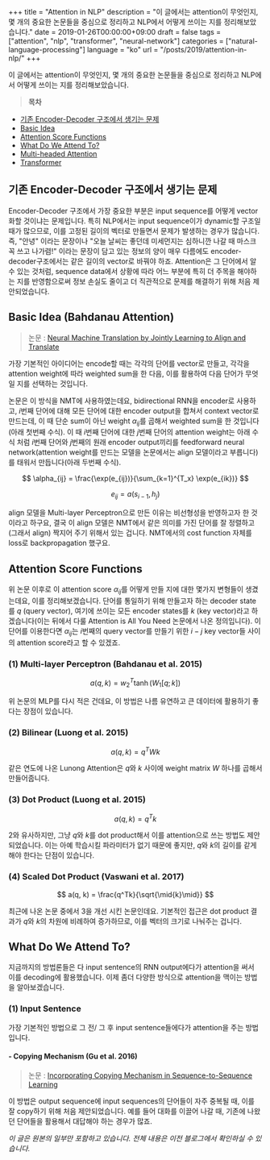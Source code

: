 +++
title = "Attention in NLP"
description = "이 글에서는 attention이 무엇인지, 몇 개의 중요한 논문들을 중심으로 정리하고 NLP에서 어떻게 쓰이는 지를 정리해보았습니다."
date = 2019-01-26T00:00:00+09:00
draft = false
tags = ["attention", "nlp", "transformer", "neural-network"]
categories = ["natural-language-processing"]
language = "ko"
url = "/posts/2019/attention-in-nlp/"
+++

이 글에서는 attention이 무엇인지, 몇 개의 중요한 논문들을 중심으로 정리하고 NLP에서 어떻게 쓰이는 지를 정리해보았습니다.

> **목차**
- [기존 Encoder-Decoder 구조에서 생기는 문제](#기존-encoder-decoder-구조에서-생기는-문제)
- [Basic Idea](#basic-idea)
- [Attention Score Functions](#attention-score-functions)
- [What Do We Attend To?](#what-do-we-attend-to)
- [Multi-headed Attention](#multi-headed-attention)
- [Transformer](#transformer)

## 기존 Encoder-Decoder 구조에서 생기는 문제

Encoder-Decoder 구조에서 가장 중요한 부분은 input sequence를 어떻게 vector화할 것이냐는 문제입니다. 특히 NLP에서는 input sequence이가 dynamic할 구조일 때가 많으므로, 이를 고정된 길이의 벡터로 만들면서 문제가 발생하는 경우가 많습니다. 즉, "안녕" 이라는 문장이나 "오늘 날씨는 좋던데 미세먼지는 심하니깐 나갈 때 마스크 꼭 쓰고 나가렴!" 이라는 문장이 담고 있는 정보의 양이 매우 다름에도 encoder-decoder구조에서는 같은 길이의 vector로 바꿔야 하죠. Attention은 그 단어에서 알 수 있는 것처럼, sequence data에서 상황에 따라 어느 부분에 특히 더 주목을 해야하는 지를 반영함으로써 정보 손실도 줄이고 더 직관적으로 문제를 해결하기 위해 처음 제안되었습니다.

## Basic Idea (Bahdanau Attention)

> 논문 : [Neural Machine Translation by Jointly Learning to Align and Translate](https://arxiv.org/abs/1409.0473)

가장 기본적인 아이디어는 encode할 때는 각각의 단어를 vector로 만들고, 각각을 attention weight에 따라 weighted sum을 한 다음, 이를 활용하여 다음 단어가 무엇일 지를 선택하는 것입니다. 

논문은 이 방식을 NMT에 사용하였는데요, bidirectional RNN을 encoder로 사용하고, $i$번째 단어에 대해 모든 단어에 대한 encoder output을 합쳐서 context vector로 만드는데, 이 때 단순 sum이 아닌 weight $\alpha_{ij}$를 곱해서 weighted sum을 한 것입니다(아래 첫번째 수식). 이 때 $i$번째 단어에 대한 $j$번째 단어의 attention weight는 아래 수식 처럼 $i$번째 단어와 $j$번째의 원래 encoder output끼리를 feedforward neural network(attention weight를 만드는 모델을 논문에서는 align 모델이라고 부릅니다)를 태워서 만듭니다(아래 두번째 수식).

$$
\alpha_{ij} = \frac{\exp(e_{ij})}{\sum_{k=1}^{T_x} \exp(e_{ik})}
$$

$$
e_{ij} = a(s_{i-1}, h_j)
$$

align 모델을 Multi-layer Perceptron으로 만든 이유는 비선형성을 반영하고자 한 것이라고 하구요, 결국 이 align 모델은 NMT에서 같은 의미를 가진 단어를 잘 정렬하고(그래서 align) 짝지어 주기 위해서 있는 겁니다. NMT에서의 cost function 자체를 loss로 backpropagation 했구요.

## Attention Score Functions

위 논문 이후로 이 attention score $\alpha_{ij}$를 어떻게 만들 지에 대한 몇가지 변형들이 생겼는데요, 이를 정리해보겠습니다. 단어를 통일하기 위해 만들고자 하는 decoder state를 $q$ (query vector), 여기에 쓰이는 모든 encoder states를 $k$ (key vector)라고 하겠습니다(이는 뒤에서 다룰 Attention is All You Need 논문에서 나온 정의입니다). 이 단어를 이용한다면 $\alpha_{ij}$는 $i$번째의 query vector를 만들기 위한 $i-j$ key vector들 사이의 attention score라고 할 수 있겠죠.

### (1) Multi-layer Perceptron (Bahdanau et al. 2015)

$$
a(q, k) = w_2^T \tanh (W_1[q;k])
$$

위 논문의 MLP를 다시 적은 건데요, 이 방법은 나름 유연하고 큰 데이터에 활용하기 좋다는 장점이 있습니다. 

### (2) Bilinear (Luong et al. 2015)

$$
a(q, k) = q^TWk
$$

같은 연도에 나온 Lunong Attention은 $q$와 $k$ 사이에 weight matrix $W$ 하나를 곱해서 만들어줍니다.

### (3) Dot Product (Luong et al. 2015)

$$
a(q, k) = q^Tk
$$

2와 유사하지만, 그냥 $q$와 $k$를 dot product해서 이를 attention으로 쓰는 방법도 제안되었습니다. 이는 아예 학습시킬 파라미터가 없기 때문에 좋지만, $q$와 $k$의 길이를 같게 해야 한다는 단점이 있습니다.

### (4) Scaled Dot Product (Vaswani et al. 2017)

$$
a(q, k) = \frac{q^Tk}{\sqrt{\mid{k}\mid}}
$$

최근에 나온 논문 중에서 3을 개선 시킨 논문인데요. 기본적인 접근은 dot product 결과가 $q$와 $k$의 차원에 비례하여 증가하므로, 이를 벡터의 크기로 나눠주는 겁니다. 

## What Do We Attend To?

지금까지의 방법론들은 다 input sentence의 RNN output에다가 attention을 써서 이를 decoding에 활용했습니다. 이제 좀더 다양한 방식으로 attention을 맥이는 방법을 알아보겠습니다.

### (1) Input Sentence 

가장 기본적인 방법으로 그 전/ 그 후 input sentence들에다가 attention을 주는 방법입니다.

#### - Copying Mechanism (Gu et al. 2016)

> 논문 : [Incorporating Copying Mechanism in Sequence-to-Sequence Learning](https://arxiv.org/pdf/1603.06393)

이 방법은 output sequence에 input sequences의 단어들이 자주 중복될 때, 이를 잘 copy하기 위해 처음 제안되었습니다. 예를 들어 대화를 이끌어 나갈 때, 기존에 나왔던 단어들을 활용해서 대답해야 하는 경우가 많죠.

*이 글은 원본의 일부만 포함하고 있습니다. 전체 내용은 이전 블로그에서 확인하실 수 있습니다.* 
